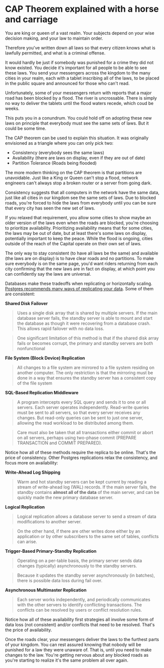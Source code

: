# CAP Theorem explained with a horse and carriage

You are king or queen of a vast realm. Your subjects depend on your wise decision making, and your law to maintain order. 

Therefore you've written down all laws so that every citizen knows what is lawfully permitted, and what is a criminal offense. 

It would hardly be just if somebody was punished for a crime they did not know existed. You decide it's important for all people to be able to see these laws. You send your messengers across the kingdom to the many cities in your realm, each with a tablet inscribing all of the laws, to be placed in the public square and announced for those who can't read. 

Unfortunately, some of your messengers return with reports that a major road has been blocked by a flood. The river is uncrossable. There is simply no way to deliver the tablets until the flood waters recede, which coud be weeks. 

This puts you in a conundrum. You could hold off on adopting these new laws on principle that everybody must see the same sets of laws. But it could be some time.

The CAP theorem can be used to explain this situation. It was originally envisioned as a triangle where you can only pick two:

* Consistency (everybody sees the same laws)
* Availability (there are laws on display, even if they are out of date)
* Partition Tolerance (Roads being flooded)

The more modern thinking on the CAP theorem is that partitions are unavoidable. Just like a King or Queen can't stop a flood, network engineers can't always stop a broken router or a server from going dark.

Consistency suggests that all computers in the network have the same data, just like all cities in our kingdom see the same sets of laws. Due to blocked roads, you're forced to hide the laws from everybody until you can be sure that every city has seen the new set of laws.

If you relaxed that requirement, you allow some cities to show maybe an older version of the laws even when the roads are blocked, you're choosing to prioritize availability. Prioritizing availability means that for some cities, the laws may be out of date, but at least there's some laws on display, potentially important to keep the peace. While the flood is ongoing, cities outside of the reach of the Capital operate on their own set of laws. 

The only way to stay consistent (to have all laws be the same) and available (the laws are on display) is to have clear roads and no partitions. To make sure everybody is on the same page, you'd want riders returning from each city confirming that the new laws are in fact on display, at which point you can confidently say the laws are universal. 

Databases make these tradeoffs when replicating or horizontally scaling. [Postgres recommends many ways of replicating your data](https://www.postgresql.org/docs/current/different-replication-solutions.html). Some of them are consistent:

**Shared Disk Failover** 
> Uses a single disk array that is shared by multiple servers. If the main database server fails, the standby server is able to mount and start the database as though it were recovering from a database crash. This allows rapid failover with no data loss.

> One significant limitation of this method is that if the shared disk array fails or becomes corrupt, the primary and standby servers are both nonfunctional

**File System (Block Device) Replication**
> All changes to a file system are mirrored to a file system residing on another computer. The only restriction is that the mirroring must be done in a way that ensures the standby server has a consistent copy of the file system

**SQL-Based Replication Middleware**
> A program intercepts every SQL query and sends it to one or all servers. Each server operates independently. Read-write queries must be sent to all servers, so that every server receives any changes. But read-only queries can be sent to just one server, allowing the read workload to be distributed among them.

> Care must also be taken that all transactions either commit or abort on all servers, perhaps using two-phase commit (PREPARE TRANSACTION and COMMIT PREPARED).

Notice how all of these methods require the replica to be online. That's the price of consistency. Other Postgres replications relax the consistency, and focus more on availability:

**Write-Ahead Log Shipping**
> Warm and hot standby servers can be kept current by reading a stream of write-ahead log (WAL) records. If the main server fails, the standby contains **almost all of the data** of the main server, and can be quickly made the new primary database server.

**Logical Replication**
> Logical replication allows a database server to send a stream of data modifications to another server.

> On the other hand, if there are other writes done either by an application or by other subscribers to the same set of tables, conflicts can arise.

**Trigger-Based Primary-Standby Replication** 

> Operating on a per-table basis, the primary server sends data changes (typically) asynchronously to the standby servers.

> Because it updates the standby server asynchronously (in batches), there is possible data loss during fail over.

**Asynchronous Multimaster Replication**

> Each server works independently, and periodically communicates with the other servers to identify conflicting transactions. The conflicts can be resolved by users or conflict resolution rules.

Notice how all of these availability first strategies all involve some form of data loss (not consistent) and/or conflicts that need to be resolved. That's the price of availability.

Once the roads clear, your messengers deliver the laws to the furthest parts of your kingdom. You can rest assured knowing that nobody will be punished for a law they were unaware of. That is, until you need to make changes to the law. You're getting nervous about any blocked roads as you're starting to realize it's the same problem all over again. 
